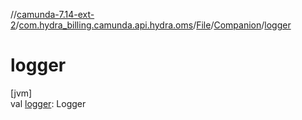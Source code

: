 //[camunda-7.14-ext-2](../../../../index.md)/[com.hydra_billing.camunda.api.hydra.oms](../../index.md)/[File](../index.md)/[Companion](index.md)/[logger](logger.md)

# logger

[jvm]\
val [logger](logger.md): Logger
